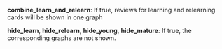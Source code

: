 **combine_learn_and_relearn**: If true, reviews for learning and relearning cards will be shown in one graph

**hide_learn**, **hide_relearn**, **hide_young**, **hide_mature**: If true, the corresponding graphs are not shown.